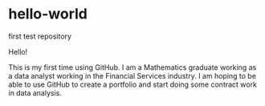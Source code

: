 # hello-world
first test repository

Hello! 

This is my first time using GitHub.
I am a Mathematics graduate working as a  data analyst working in the Financial Services industry.
I am hoping to be able to use GitHub to create a portfolio and start doing some contract work in data analysis.
